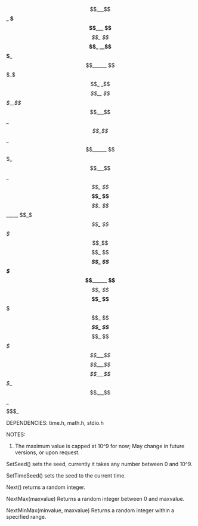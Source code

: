 $$___$$_ __$$$___ $$___$$_ $$___$$_ __$$$___ $$______
$$$_$$$_ _$$_$$__ $$$__$$_ $$___$$_ _$$_$$__ $$______
$$$$$$$_ $$___$$_ $$$$_$$_ $$___$$_ $$___$$_ $$______
$$_$_$$_ $$$$$$$_ $$_$$$$_ $$___$$_ $$$$$$$_ $$______
$$___$$_ $$___$$_ $$__$$$_ $$___$$_ $$___$$_ $$____$_
$$___$$_ $$___$$_ $$___$$_ _$$$$$__ $$___$$_ $$$$$$$_

DEPENDENCIES: time.h, math.h, stdio.h

NOTES: 
  1. The maximum value is capped at 10^9 for now; May change in future versions, or upon request.

SetSeed() sets the seed, currently it takes any number between 0 and 10^9. 

SetTimeSeed() sets the seed to the current time.

Next() returns a random integer.

NextMax(maxvalue) Returns a random integer between 0 and maxvalue.

NextMinMax(minvalue, maxvalue) Returns a random integer within a specified range.
